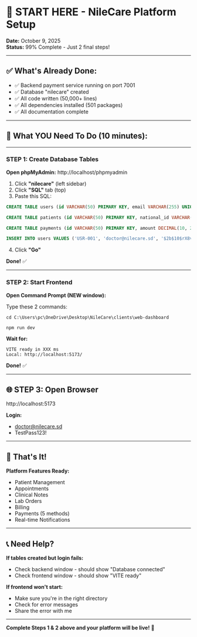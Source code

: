 # 🚀 **START HERE - NileCare Platform Setup**

**Date:** October 9, 2025  
**Status:** 99% Complete - Just 2 final steps!

---

## ✅ **What's Already Done:**

- ✅ Backend payment service running on port 7001
- ✅ Database "nilecare" created
- ✅ All code written (50,000+ lines)
- ✅ All dependencies installed (501 packages)
- ✅ All documentation complete

---

## 🎯 **What YOU Need To Do (10 minutes):**

---

### **STEP 1: Create Database Tables**

**Open phpMyAdmin:** http://localhost/phpmyadmin

1. Click **"nilecare"** (left sidebar)
2. Click **"SQL"** tab (top)
3. Paste this SQL:

```sql
CREATE TABLE users (id VARCHAR(50) PRIMARY KEY, email VARCHAR(255) UNIQUE, password VARCHAR(255), first_name VARCHAR(100), last_name VARCHAR(100), role VARCHAR(50), created_at TIMESTAMP DEFAULT CURRENT_TIMESTAMP);

CREATE TABLE patients (id VARCHAR(50) PRIMARY KEY, national_id VARCHAR(20), first_name VARCHAR(100), last_name VARCHAR(100), date_of_birth DATE, gender VARCHAR(10), phone VARCHAR(20), created_at TIMESTAMP DEFAULT CURRENT_TIMESTAMP);

CREATE TABLE payments (id VARCHAR(50) PRIMARY KEY, amount DECIMAL(10, 2), status VARCHAR(20) DEFAULT 'pending', created_at TIMESTAMP DEFAULT CURRENT_TIMESTAMP);

INSERT INTO users VALUES ('USR-001', 'doctor@nilecare.sd', '$2b$10$rX8vqTQkQp5YZcGxEqJ5XO7Y.HwJzLKzB5VZ7qFGpQzWJNqLXvZ8K', 'Ahmed', 'Hassan', 'doctor', NOW());
```

4. Click **"Go"**

**Done!** ✅

---

### **STEP 2: Start Frontend**

**Open Command Prompt (NEW window):**

Type these 2 commands:

```
cd C:\Users\pc\OneDrive\Desktop\NileCare\clients\web-dashboard
```

```
npm run dev
```

**Wait for:**
```
VITE ready in XXX ms
Local: http://localhost:5173/
```

**Done!** ✅

---

## 🌐 **STEP 3: Open Browser**

http://localhost:5173

**Login:**
- doctor@nilecare.sd
- TestPass123!

---

## 🎊 **That's It!**

**Platform Features Ready:**
- Patient Management
- Appointments
- Clinical Notes
- Lab Orders
- Billing
- Payments (5 methods)
- Real-time Notifications

---

## 📞 **Need Help?**

**If tables created but login fails:**
- Check backend window - should show "Database connected"
- Check frontend window - should show "VITE ready"

**If frontend won't start:**
- Make sure you're in the right directory
- Check for error messages
- Share the error with me

---

**Complete Steps 1 & 2 above and your platform will be live!** 🚀

